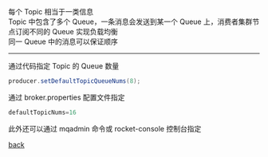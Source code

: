 每个 Topic 相当于一类信息  
Topic 中包含了多个 Queue，一条消息会发送到某一个 Queue 上，消费者集群节点订阅不同的 Queue 实现负载均衡  
同一 Queue 中的消息可以保证顺序  

---

通过代码指定 Topic 的 Queue 数量  
```java
producer.setDefaultTopicQueueNums(8);
```

通过 broker.properties 配置文件指定 
```java
defaultTopicNums=16
```

此外还可以通过 mqadmin 命令或 rocket-console 控制台指定  

[back](../14.md)  